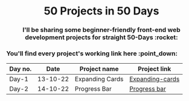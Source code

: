 <h1 align="center">50 Projects in  50 Days</h1>
<h3 align="center">I'll be sharing some beginner-friendly front-end web development projects for straight 50-Days :rocket:</h3>

<h3>You'll find every project's working link here :point_down: </h3>

| Day no. | Date     | Project name    | Project link                                            |
|---------|----------|-----------------|---------------------------------------------------------|
| Day-1   | 13-10-22 | Expanding Cards | [Expanding-cards](https://expandiing-cards.vercel.app/) |
| Day-2   | 14-10-22 | Progress Bar    | [Progress bar](https://form-progress-bar.vercel.app/)   |
